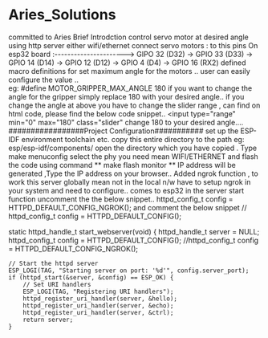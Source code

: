 # Aries_Solutions
committed to Aries
Brief Introdction
control servo motor at desired angle using http server either wifi/ethernet
connect servo motors : to this pins 
On esp32 board :----------------------> GIPO 32 (D32)
                                     -> GPIO 33 (D33)
                                     -> GPIO 14 (D14)
                                     -> GPIO 12 (D12)
                                     -> GPIO 4   (D4)
                                     -> GPIO 16  (RX2)
defined macro definitions for set maximum angle for the motors ..
user can easily configure the value ..\
eg: #define MOTOR_GRIPPER_MAX_ANGLE      180 
if you want to change the angle for the gripper simply replace 180 with your desired angle..
if you change the angle at above you have to change the slider range , can find on html code, please find the below code snippet..
<input type=\"range\" min=\"0\" max=\"180\" class=\"slider\" change 180 to your desired angle....
#################Project Configuration###########
set up the ESP-IDF environment toolchain etc.
copy this entire directory to the path eg: esp/esp-idf/components/
open the directory which you have copied .
Type make menuconfig 
select the phy you need mean WIFI/ETHERNET and flash the code using command ** make flash monitor ** 
IP address will be generated ,Type the IP address on your browser..
Added ngrok function , to work this server globally mean not in the local n/w have to setup ngrok in your system and need to configure..
comes to esp32 in the server start function uncomment the the below snippet..
    httpd_config_t config = HTTPD_DEFAULT_CONFIG_NGROK();
    and comment the below snippet
   // httpd_config_t config = HTTPD_DEFAULT_CONFIG();

static httpd_handle_t start_webserver(void)
{
    httpd_handle_t server = NULL;
    httpd_config_t config = HTTPD_DEFAULT_CONFIG();
    //httpd_config_t config = HTTPD_DEFAULT_CONFIG_NGROK();

    // Start the httpd server
    ESP_LOGI(TAG, "Starting server on port: '%d'", config.server_port);
    if (httpd_start(&server, &config) == ESP_OK) {
        // Set URI handlers
        ESP_LOGI(TAG, "Registering URI handlers");
        httpd_register_uri_handler(server, &hello);
        httpd_register_uri_handler(server, &echo);
        httpd_register_uri_handler(server, &ctrl);
        return server;
    }

